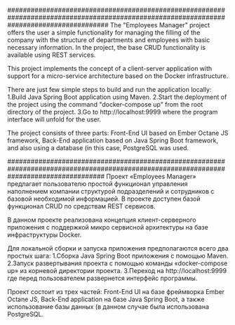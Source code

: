 ##########################################################################################################################################
The "Employees Manager" project offers the user a simple functionality for managing the filling of the company with the structure of departments and employees with basic necessary information. In the project, the base CRUD functionality is available using REST services.

This project implements the concept of a client-server application with support for a micro-service architecture based on the Docker infrastructure.

There are just few simple steps to build and run the application locally:
  1.Build Java Spring Boot application using Maven.
  2.Start the deployment of the project using the command "docker-compose up" from the root directory of the project.
  3.Go to http://localhost:9999 where the program interface will unfold for the user.

The project consists of three parts: Front-End UI based on Ember Octane JS framework, Back-End application based on Java Spring Boot framework, and also using a database (in this case, PostgreSQL was used.

#########################################################################################################################################
Проект «Employees Manager» предлагает пользователю простой функционал управления наполнением компании структурой подразделений и сотрудников с базовой необходимой информацией. В проекте доступен базой функционал CRUD по средствам REST сервисов.

В данном проекте реализована концепция клиент-серверного приложения с поддержкой микро сервисной архитектуры на базе инфраструктуры Doсker.

Для локальной сборки и запуска приложения предполагаются всего два простых шага:
  1.Сборка Java Spring Boot приложения с помощью Maven.
  2.Запуск развертывания проекта с помощью команды «docker-compose up» из корневой директории проекта.
  3.Переход на http://localhost:9999 где перед пользователем развернется интерфейс программы.

Проект состоит из трех частей: Front-End UI на базе фреймворка Ember Octane JS,  Back-End application на базе Java Spring Boot, а также использование базы данных (в данном случае была использована PostgreSQL.
